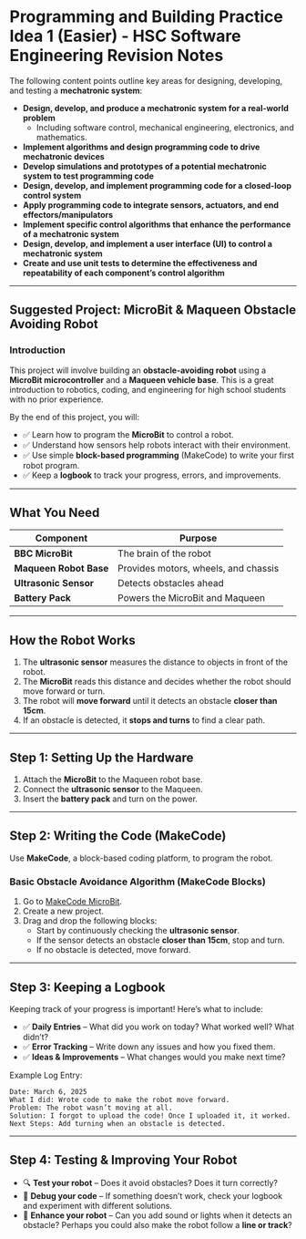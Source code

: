# Programming and Building Practice Idea 1 (Easier) - HSC Software Engineering Revision Notes

The following content points outline key areas for designing, developing, and testing a **mechatronic system**:

- **Design, develop, and produce a mechatronic system for a real-world problem**
  - Including software control, mechanical engineering, electronics, and mathematics.
- **Implement algorithms and design programming code to drive mechatronic devices**
- **Develop simulations and prototypes of a potential mechatronic system to test programming code**
- **Design, develop, and implement programming code for a closed-loop control system**
- **Apply programming code to integrate sensors, actuators, and end effectors/manipulators**
- **Implement specific control algorithms that enhance the performance of a mechatronic system**
- **Design, develop, and implement a user interface (UI) to control a mechatronic system**
- **Create and use unit tests to determine the effectiveness and repeatability of each component’s control algorithm**

---

## **Suggested Project: MicroBit & Maqueen Obstacle Avoiding Robot**

### **Introduction**
This project will involve building an **obstacle-avoiding robot** using a **MicroBit microcontroller** and a **Maqueen vehicle base**. This is a great introduction to robotics, coding, and engineering for high school students with no prior experience.

By the end of this project, you will:
- ✅ Learn how to program the **MicroBit** to control a robot.  
- ✅ Understand how sensors help robots interact with their environment.  
- ✅ Use simple **block-based programming** (MakeCode) to write your first robot program.  
- ✅ Keep a **logbook** to track your progress, errors, and improvements.  

---

## **What You Need**
| **Component** | **Purpose** |
|--------------|------------|
| **BBC MicroBit** | The brain of the robot |
| **Maqueen Robot Base** | Provides motors, wheels, and chassis |
| **Ultrasonic Sensor** | Detects obstacles ahead |
| **Battery Pack** | Powers the MicroBit and Maqueen |

---

## **How the Robot Works**
1. The **ultrasonic sensor** measures the distance to objects in front of the robot.
2. The **MicroBit** reads this distance and decides whether the robot should move forward or turn.
3. The robot will **move forward** until it detects an obstacle **closer than 15cm**.
4. If an obstacle is detected, it **stops and turns** to find a clear path.

---

## **Step 1: Setting Up the Hardware**
1. Attach the **MicroBit** to the Maqueen robot base.
2. Connect the **ultrasonic sensor** to the Maqueen.
3. Insert the **battery pack** and turn on the power.

---

## **Step 2: Writing the Code (MakeCode)**
Use **MakeCode**, a block-based coding platform, to program the robot.

### **Basic Obstacle Avoidance Algorithm (MakeCode Blocks)**
1. Go to [MakeCode MicroBit](https://makecode.microbit.org/).
2. Create a new project.
3. Drag and drop the following blocks:
   - Start by continuously checking the **ultrasonic sensor**.
   - If the sensor detects an obstacle **closer than 15cm**, stop and turn.
   - If no obstacle is detected, move forward.

---

## **Step 3: Keeping a Logbook**
Keeping track of your progress is important! Here’s what to include:
- ✅ **Daily Entries** – What did you work on today? What worked well? What didn’t?  
- ✅ **Error Tracking** – Write down any issues and how you fixed them.  
- ✅ **Ideas & Improvements** – What changes would you make next time?  

Example Log Entry:
```
Date: March 6, 2025
What I did: Wrote code to make the robot move forward.
Problem: The robot wasn’t moving at all.
Solution: I forgot to upload the code! Once I uploaded it, it worked.
Next Steps: Add turning when an obstacle is detected.
```

---

## **Step 4: Testing & Improving Your Robot**
- 🔍 **Test your robot** – Does it avoid obstacles? Does it turn correctly?
- 🔧 **Debug your code** – If something doesn’t work, check your logbook and experiment with different solutions.
- 🎯 **Enhance your robot** – Can you add sound or lights when it detects an obstacle? Perhaps you could also make the robot follow a **line or track**?